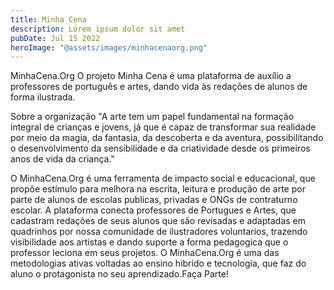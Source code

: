 ```yaml
---
title: Minha Cena
description: Lorem ipsum dolor sit amet
pubDate: Jul 15 2022
heroImage: "@assets/images/minhacenaorg.png"
---
```

MinhaCena.Org
O projeto Minha Cena é uma plataforma de auxílio a professores de português e artes, dando vida às redações de alunos de forma ilustrada.

Sobre a organização
"A arte tem um papel fundamental na formação integral de crianças e jovens, já que é capaz de transformar sua realidade por meio da magia, da fantasia, da descoberta e da aventura, possibilitando o desenvolvimento da sensibilidade e da criatividade desde os primeiros anos de vida da criança."

O MinhaCena.Org é uma ferramenta de impacto social e educacional, que propõe estímulo para melhora na escrita, leitura e produção de arte por parte de alunos de escolas publicas, privadas e ONGs de contraturno escolar. A plataforma conecta professores de Portugues e Artes, que cadastram redações de seus alunos que são revisadas e adaptadas em quadrinhos por nossa comunidade de ilustradores voluntarios, trazendo visibilidade aos artistas e dando suporte a forma pedagogica que o professor leciona em seus projetos. O MinhaCena.Org é uma das metodologias ativas voltadas ao ensino hibrido e tecnologia, que faz do aluno o protagonista no seu aprendizado.Faça Parte!